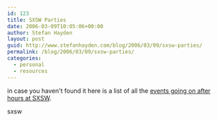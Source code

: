```yaml
---
id: 123
title: SXSW Parties
date: 2006-03-09T10:05:06+00:00
author: Stefan Hayden
layout: post
guid: http://www.stefanhayden.com/blog/2006/03/09/sxsw-parties/
permalink: /blog/2006/03/09/sxsw-parties/
categories:
  - personal
  - resources
---
```

in case you haven't found it here is a list of all the <a title="sxsw parties @ upcoming.org" href="http://upcoming.org/group/1326/?allevents=1">events going on after hours at SXSW</a>.

<tags>sxsw</tags>